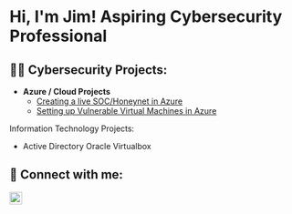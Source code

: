 <h1>Hi, I'm Jim! Aspiring Cybersecurity Professional</h1>

<h2>👨‍💻 Cybersecurity Projects:</h2>

- <b>Azure / Cloud Projects</b>
  - [Creating a live SOC/Honeynet in Azure](https://github.com/Jlagerstrom12/Azure-SOC)
  - [Setting up Vulnerable Virtual Machines in Azure](https://github.com/Jlagerstrom12/Creating-Honeypot-In-Azure/blob/main/README.md)

<v2> Information Technology Projects:</h2>
  - Active Directory Oracle Virtualbox
 

<h2> 🤳 Connect with me:</h2>

[<img align="left" alt="JoshMadakor | LinkedIn" width="22px" src="https://cdn.jsdelivr.net/npm/simple-icons@v3/icons/linkedin.svg" />][linkedin]


[linkedin]: https://www.linkedin.com/in/jim-lagerstrom-012aa3183/


